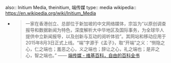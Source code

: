 also:: Initium Media, theinitium, 端传媒
type:: media
wikipedia:: https://en.wikipedia.org/wiki/Initium_Media

  - > 一家在香港创立、总部位于新加坡的中文网络媒体，宗旨为“以原创调查报导和数据新闻为特色，深度解析大中华地区及国际事务，为全球华人提供中立新闻报导，以及创新与互动的阅听体验”。其网站和移动应用于2015年8月3日正式上线。“端”字源于《孟子》，取“开端”之义：“恻隐之心，仁之端也；羞恶之心，义之端也；辞让之心，礼之端也；是非之心，智之端也。”
    —— [端传媒 - 维基百科，自由的百科全书](https://zh.wikipedia.org/zh-cn/%E7%AB%AF%E4%BC%A0%E5%AA%92)